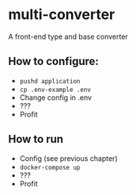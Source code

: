 # multi-converter
A front-end type and base converter


## How to configure:

- `pushd application`
- `cp .env-example .env`
- Change config in .env
- ???
- Profit

## How to run

- Config (see previous chapter)
- `docker-compose up`
- ???
- Profit
